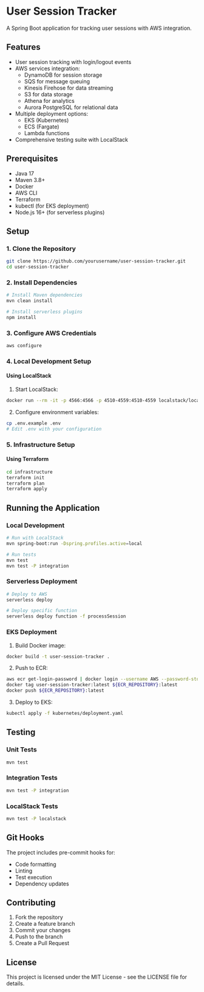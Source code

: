 # User Session Tracker

A Spring Boot application for tracking user sessions with AWS integration.

## Features

- User session tracking with login/logout events
- AWS services integration:
  - DynamoDB for session storage
  - SQS for message queuing
  - Kinesis Firehose for data streaming
  - S3 for data storage
  - Athena for analytics
  - Aurora PostgreSQL for relational data
- Multiple deployment options:
  - EKS (Kubernetes)
  - ECS (Fargate)
  - Lambda functions
- Comprehensive testing suite with LocalStack

## Prerequisites

- Java 17
- Maven 3.8+
- Docker
- AWS CLI
- Terraform
- kubectl (for EKS deployment)
- Node.js 16+ (for serverless plugins)

## Setup

### 1. Clone the Repository

```bash
git clone https://github.com/yourusername/user-session-tracker.git
cd user-session-tracker
```

### 2. Install Dependencies

```bash
# Install Maven dependencies
mvn clean install

# Install serverless plugins
npm install
```

### 3. Configure AWS Credentials

```bash
aws configure
```

### 4. Local Development Setup

#### Using LocalStack

1. Start LocalStack:
```bash
docker run --rm -it -p 4566:4566 -p 4510-4559:4510-4559 localstack/localstack:3.0.2
```

2. Configure environment variables:
```bash
cp .env.example .env
# Edit .env with your configuration
```

### 5. Infrastructure Setup

#### Using Terraform

```bash
cd infrastructure
terraform init
terraform plan
terraform apply
```

## Running the Application

### Local Development

```bash
# Run with LocalStack
mvn spring-boot:run -Dspring.profiles.active=local

# Run tests
mvn test
mvn test -P integration
```

### Serverless Deployment

```bash
# Deploy to AWS
serverless deploy

# Deploy specific function
serverless deploy function -f processSession
```

### EKS Deployment

1. Build Docker image:
```bash
docker build -t user-session-tracker .
```

2. Push to ECR:
```bash
aws ecr get-login-password | docker login --username AWS --password-stdin ${ECR_REPOSITORY}
docker tag user-session-tracker:latest ${ECR_REPOSITORY}:latest
docker push ${ECR_REPOSITORY}:latest
```

3. Deploy to EKS:
```bash
kubectl apply -f kubernetes/deployment.yaml
```

## Testing

### Unit Tests

```bash
mvn test
```

### Integration Tests

```bash
mvn test -P integration
```

### LocalStack Tests

```bash
mvn test -P localstack
```

## Git Hooks

The project includes pre-commit hooks for:
- Code formatting
- Linting
- Test execution
- Dependency updates

## Contributing

1. Fork the repository
2. Create a feature branch
3. Commit your changes
4. Push to the branch
5. Create a Pull Request

## License

This project is licensed under the MIT License - see the LICENSE file for details. 